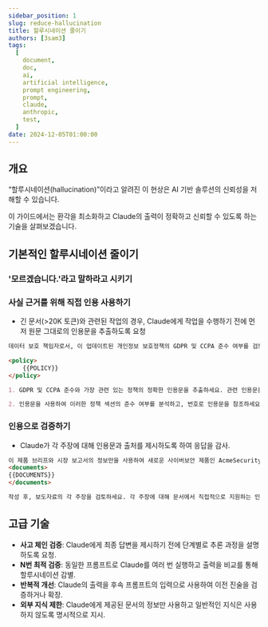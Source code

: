 ```yaml
---
sidebar_position: 1
slug: reduce-hallucination
title: 할루시네이션 줄이기
authors: [3sam3]
tags:
  [
    document,
    doc,
    ai,
    artificial intelligence,
    prompt engineering,
    prompt,
    claude,
    anthropic,
    test,
  ]
date: 2024-12-05T01:00:00
---
```


## 개요

“할루시네이션(hallucination)”이라고 알려진 이 현상은 AI 기반 솔루션의 신뢰성을 저해할 수 있습니다.

이 가이드에서는 환각을 최소화하고 Claude의 출력이 정확하고 신뢰할 수 있도록 하는 기술을 살펴보겠습니다.

## 기본적인 할루시네이션 줄이기

### '모르겠습니다.'라고 말하라고 시키기

### 사실 근거를 위해 직접 인용 사용하기

- 긴 문서(>20K 토큰)와 관련된 작업의 경우, Claude에게 작업을 수행하기 전에 먼저 원문 그대로의 인용문을 추출하도록 요청

```md
데이터 보호 책임자로서, 이 업데이트된 개인정보 보호정책의 GDPR 및 CCPA 준수 여부를 검토해주세요.

<policy>
    {{POLICY}}
</policy>

1. GDPR 및 CCPA 준수와 가장 관련 있는 정책의 정확한 인용문을 추출하세요. 관련 인용문을 찾을 수 없는 경우 “관련 인용문을 찾을 수 없음”이라고 명시하세요.

2. 인용문을 사용하여 이러한 정책 섹션의 준수 여부를 분석하고, 번호로 인용문을 참조하세요. 추출된 인용문에만 기반하여 분석하세요.
```

### 인용으로 검증하기

- Claude가 각 주장에 대해 인용문과 출처를 제시하도록 하여 응답을 감사.

```md
이 제품 브리프와 시장 보고서의 정보만을 사용하여 새로운 사이버보안 제품인 AcmeSecurity Pro에 대한 보도자료를 작성해주세요.
<documents>
{{DOCUMENTS}}
</documents>

작성 후, 보도자료의 각 주장을 검토하세요. 각 주장에 대해 문서에서 직접적으로 지원하는 인용문을 찾으세요. 주장을 지원하는 인용문을 찾을 수 없는 경우, 해당 주장을 보도자료에서 제거하고 제거된 위치를 빈 [] 괄호로 표시하세요.
```

## 고급 기술

- **사고 체인 검증**: Claude에게 최종 답변을 제시하기 전에 단계별로 추론 과정을 설명하도록 요청.
- **N번 최적 검증**: 동일한 프롬프트로 Claude를 여러 번 실행하고 출력을 비교를 통해 할루시네이션 감별.
- **반복적 개선**: Claude의 출력을 후속 프롬프트의 입력으로 사용하여 이전 진술을 검증하거나 확장.
- **외부 지식 제한**: Claude에게 제공된 문서의 정보만 사용하고 일반적인 지식은 사용하지 않도록 명시적으로 지시.
